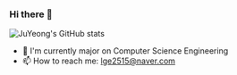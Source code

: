 ### Hi there 👋

<!--[![Hits](https://hits.seeyoufarm.com/api/count/incr/badge.svg?url=https%3A%2F%2Fgithub.com%2FJuYeong-Lee&count_bg=%2379C83D&title_bg=%23555555&icon=&icon_color=%23E7E7E7&title=hits&edge_flat=false)](https://hits.seeyoufarm.com)-->

![JuYeong's GitHub stats](https://github-readme-stats.vercel.app/api?username=JuYeong-Lee&show_icons=true&theme=cobalt)
<!--[![Top Langs](https://github-readme-stats.vercel.app/api/top-langs/?username=JuYeong-Lee&layout=compact)](https://github.com/anuraghazra/github-readme-stats)-->
- 🔭 I'm currently major on Computer Science Engineering
- 📫 How to reach me: lge2515@naver.com
<!--
**JuYeong-Lee/JuYeong-Lee** is a ✨ _special_ ✨ repository because its `README.md` (this file) appears on your GitHub profile.

Here are some ideas to get you started:

- 🔭 I'm currently major on Computer Science Engineering
- 🌱 I’m currently learning ...
- 👯 I’m looking to collaborate on ...
- 🤔 I’m looking for help with ...
- 💬 Ask me about ...
- 📫 How to reach me: lge2515@naver.com
- 😄 Pronouns: ...
- ⚡ Fun fact: ...
-->
